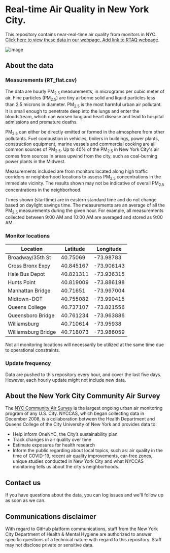 # Real-time Air Quality in New York City.

This repository contains near-real-time air quality from monitors in NYC. [Click here to view these data in our webpage. Add link to RTAQ webpage](https://www.google.com).

![image](https://user-images.githubusercontent.com/55593359/137518896-bbee3dfe-6f55-4e45-8182-e32bd582f6cf.png)

## About the data 
### Measurements (RT_flat.csv)
The data are hourly PM<sub>2.5</sub> measurements, in micrograms per cubic meter of air.  Fine particles (PM<sub>2.5</sub>) are tiny airborne solid and liquid particles less than 2.5 microns in diameter. PM<sub>2.5</sub> is the most harmful urban air pollutant.  It is small enough to penetrate deep into the lungs and enter the bloodstream, which can worsen lung and heart disease and lead to hospital admissions and premature deaths. 

PM<sub>2.5</sub> can either be directly emitted or formed in the atmosphere from other pollutants. Fuel combustion in vehicles, boilers in buildings, power plants, construction equipment, marine vessels and commercial cooking are all common sources of PM<sub>2.5</sub>. Up to 40% of the PM<sub>2.5</sub> in New York City's air comes from sources in areas upwind from the city, such as coal-burning power plants in the Midwest. 

Measurements included are from monitors located along high traffic corridors or neighborhood locations to assess PM<sub>2.5</sub> concentrations in the immediate vicinity. The results shown may not be indicative of overall PM<sub>2.5</sub> concentrations in the neighborhood. 

Times shown (starttime) are in eastern standard time and do not change based on daylight savings time. The measurements are an average of all the PM<sub>2.5</sub> measurements during the given hour. For example, all measurements collected between 9:00 AM and 10:00 AM are averaged and stored as 9:00 AM.

### Monitor locations
| Location            | Latitude  | Longitude  |
|---------------------|-----------|------------|
| Broadway/35th St    |40.75069	  |-73.98783   |
| Cross Bronx Expy  	|40.845167	|-73.906143  |
| Hale Bus Depot	    |40.821311	|-73.936315  |
| Hunts Point	        |40.819009	|-73.886198  |
| Manhattan Bridge	  |40.71651	  |-73.997004  |
| Midtown-DOT	        |40.755082	|-73.990415  |
| Queens College	    |40.737107	|-73.821556  |
| Queensboro Bridge	  |40.761234	|-73.963886  |
| Williamsburg	      |40.710614	|-73.95938   |
| Williamsburg Bridge	|40.718073	|-73.986059  |

Not all monitoring locations will necessarily be utilized at the same time due to operational constraints.


### Update frequency
Data are pushed to this repository every hour, and cover the last five days. However, each hourly update might not include new data.

## About the New York City Community Air Survey
The [NYC Community Air Survey](https://nyccas.cityofnewyork.us/nyccas2021v9/report/2) is the largest ongoing urban air monitoring program of any U.S. City.  NYCCAS, which began collecting data in December 2008, is a collaboration between the Health Department and Queens College of the City University of New York and provides data to:
- Help inform OneNYC, the City’s sustainability plan
- Track changes in air quality over time
- Estimate exposures for health research
- Inform the public regarding about local topics, such as: air quality in the time of COVID-19, recent air quality improvements, car-free zones, unique studies conducted in New York City and what NYCCAS monitoring tells us about the city's neighborhoods.

## Contact us
If you have questions about the data, you can log issues and we'll follow up as soon as we can. 

## Communications disclaimer
With regard to GitHub platform communications, staff from the New York City Department of Health & Mental Hygiene are authorized to answer specific questions of a technical nature with regard to this repository. Staff may not disclose private or sensitive data. 
